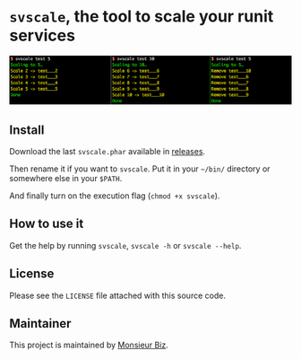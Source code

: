 # `svscale`, the tool to scale your runit services

![lnscale sample](./svscale.png)

## Install

Download the last `svscale.phar` available in [releases](https://github.com/monsieurbiz/svscale/releases).

Then rename it if you want to `svscale`. Put it in your `~/bin/` directory or somewhere else in your `$PATH`.

And finally turn on the execution flag (`chmod +x svscale`).

## How to use it

Get the help by running `svscale`, `svscale -h` or `svscale --help`.

## License

Please see the `LICENSE` file attached with this source code.

## Maintainer

This project is maintained by [Monsieur Biz](https://github.com/monsieurbiz).